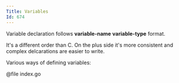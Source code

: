 ```yaml
---
Title: Variables
Id: 674
---
```

Variable declaration follows **variable-name** **variable-type** format.

It's a different order than C. On the plus side it's more consistent and complex delcarations are easier to write.

Various ways of defining variables:

@file index.go
